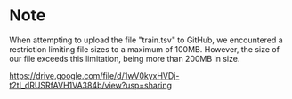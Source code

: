 # Note
When attempting to upload the file "train.tsv" to GitHub, we encountered a restriction limiting file sizes to a maximum of 100MB. However, the size of our file exceeds this limitation, being more than 200MB in size.

https://drive.google.com/file/d/1wV0kyxHVDj-t2tI_dRUSRfAVH1VA384b/view?usp=sharing

